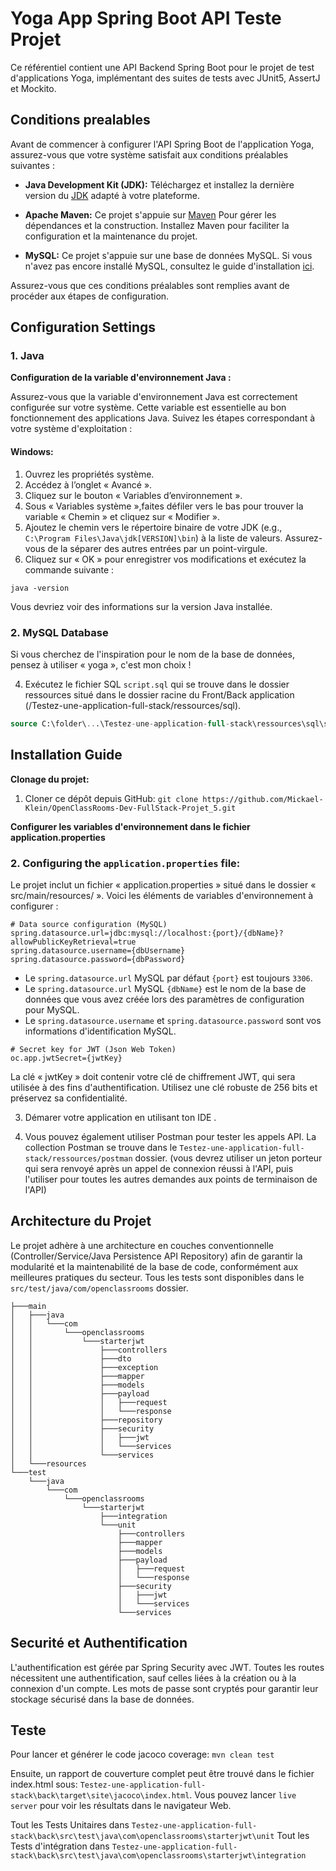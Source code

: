 # Yoga App Spring Boot API Teste Projet

Ce référentiel contient une API Backend Spring Boot pour le projet de test d'applications Yoga, implémentant des suites de tests avec JUnit5, AssertJ et Mockito.

## Conditions prealables

Avant de commencer à configurer l'API Spring Boot de l'application Yoga, assurez-vous que votre système satisfait aux conditions préalables suivantes :

- **Java Development Kit (JDK):** Téléchargez et installez la dernière version du [JDK](https://adoptopenjdk.net/) adapté à votre plateforme.

- **Apache Maven:** Ce projet s'appuie sur [Maven](https://maven.apache.org/) Pour gérer les dépendances et la construction. Installez Maven pour faciliter la configuration et la maintenance du projet.

- **MySQL:** Ce projet s'appuie sur une base de données MySQL. Si vous n'avez pas encore installé MySQL, consultez le guide d'installation [ici](https://dev.mysql.com/doc/mysql-installation-excerpt/5.7/en/).

Assurez-vous que ces conditions préalables sont remplies avant de procéder aux étapes de configuration.

## Configuration Settings

### 1. Java

**Configuration de la variable d'environnement Java :**

Assurez-vous que la variable d'environnement Java est correctement configurée sur votre système. Cette variable est essentielle au bon fonctionnement des applications Java. Suivez les étapes correspondant à votre système d'exploitation :

#### Windows:

1. Ouvrez les propriétés système.
2. Accédez à l’onglet « Avancé ».
3. Cliquez sur le bouton « Variables d’environnement ».
4. Sous « Variables système »,faites défiler vers le bas pour trouver la variable « Chemin » et cliquez sur « Modifier ».
5. Ajoutez le chemin vers le répertoire binaire de votre JDK (e.g., `C:\Program Files\Java\jdk[VERSION]\bin`) à la liste de valeurs. Assurez-vous de la séparer des autres entrées par un point-virgule.
6. Cliquez sur « OK » pour enregistrer vos modifications et exécutez la commande suivante :

```shell
java -version
```

Vous devriez voir des informations sur la version Java installée.

### 2. MySQL Database

Si vous cherchez de l'inspiration pour le nom de la base de données, pensez à utiliser « yoga », c'est mon choix !

4. Exécutez le fichier SQL `script.sql` qui se trouve dans le dossier ressources situé dans le dossier racine du Front/Back application (/Testez-une-application-full-stack/ressources/sql).

```sql
source C:\folder\...\Testez-une-application-full-stack\ressources\sql\script.sql
```

## Installation Guide

**Clonage du projet:**

1. Cloner ce dépôt depuis GitHub: `git clone https://github.com/Mickael-Klein/OpenClassRooms-Dev-FullStack-Projet_5.git`

**Configurer les variables d'environnement dans le fichier application.properties**

### 2. Configuring the `application.properties` file:

Le projet inclut un fichier « application.properties » situé dans le dossier « src/main/resources/ ». Voici les éléments de variables d'environnement à configurer :

```properties
# Data source configuration (MySQL)
spring.datasource.url=jdbc:mysql://localhost:{port}/{dbName}?allowPublicKeyRetrieval=true
spring.datasource.username={dbUsername}
spring.datasource.password={dbPassword}
```

- Le `spring.datasource.url` MySQL par défaut `{port}` est toujours `3306`.
- Le `spring.datasource.url` MySQL `{dbName}` est le nom de la base de données que vous avez créée lors des paramètres de configuration pour MySQL.
- Le `spring.datasource.username` et `spring.datasource.password` sont vos informations d'identification MySQL.

```properties
# Secret key for JWT (Json Web Token)
oc.app.jwtSecret={jwtKey}
```

La clé « jwtKey » doit contenir votre clé de chiffrement JWT, qui sera utilisée à des fins d'authentification. Utilisez une clé robuste de 256 bits et préservez sa confidentialité.

3. Démarer votre application en utilisant ton IDE .

4. Vous pouvez également utiliser Postman pour tester les appels API. La collection Postman se trouve dans le `Testez-une-application-full-stack/ressources/postman` dossier. (vous devrez utiliser un jeton porteur qui sera renvoyé après un appel de connexion réussi à l'API, puis l'utiliser pour toutes les autres demandes aux points de terminaison de l'API)

## Architecture du Projet

Le projet adhère à une architecture en couches conventionnelle (Controller/Service/Java Persistence API Repository) afin de garantir la modularité et la maintenabilité de la base de code, conformément aux meilleures pratiques du secteur. Tous les tests sont disponibles dans le `src/test/java/com/openclassrooms` dossier.

```
├───main
│   ├───java
│   │   └───com
│   │       └───openclassrooms
│   │           └───starterjwt
│   │               ├───controllers
│   │               ├───dto
│   │               ├───exception
│   │               ├───mapper
│   │               ├───models
│   │               ├───payload
│   │               │   ├───request
│   │               │   └───response
│   │               ├───repository
│   │               ├───security
│   │               │   ├───jwt
│   │               │   └───services
│   │               └───services
│   └───resources
└───test
    └───java
        └───com
            └───openclassrooms
                └───starterjwt
                    ├───integration
                    └───unit
                        ├───controllers
                        ├───mapper
                        ├───models
                        ├───payload
                        │   ├───request
                        │   └───response
                        ├───security
                        │   ├───jwt
                        │   └───services
                        └───services
```

## Securité et Authentification

L'authentification est gérée par Spring Security avec JWT. Toutes les routes nécessitent une authentification, sauf celles liées à la création ou à la connexion d'un compte. Les mots de passe sont cryptés pour garantir leur stockage sécurisé dans la base de données.

## Teste

Pour lancer et générer le code jacoco coverage:
`mvn clean test`

Ensuite, un rapport de couverture complet peut être trouvé dans le fichier index.html sous: `Testez-une-application-full-stack\back\target\site\jacoco\index.html`. Vous pouvez lancer `live server` pour voir les résultats dans le navigateur Web.

Tout les Tests Unitaires dans  `Testez-une-application-full-stack\back\src\test\java\com\openclassrooms\starterjwt\unit`
Tout les Tests d'intégration dans `Testez-une-application-full-stack\back\src\test\java\com\openclassrooms\starterjwt\integration`
